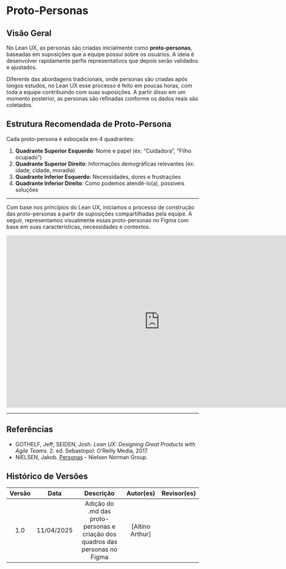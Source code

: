 # Proto-Personas

## Visão Geral

No Lean UX, as personas são criadas inicialmente como **proto-personas**, baseadas em suposições que a equipe possui sobre os usuários. A ideia é desenvolver rapidamente perfis representativos que depois serão validados e ajustados.

Diferente das abordagens tradicionais, onde personas são criadas após longos estudos, no Lean UX esse processo é feito em poucas horas, com toda a equipe contribuindo com suas suposições. A partir disso em um momento posterior, as personas são refinadas conforme os dados reais são coletados.

## Estrutura Recomendada de Proto-Persona

Cada proto-persona é esboçada em 4 quadrantes:

1. **Quadrante Superior Esquerdo**: Nome e papel (ex: “Cuidadora”, “Filho ocupado”)
2. **Quadrante Superior Direito**: Informações demográficas relevantes (ex: idade, cidade, moradia)
3. **Quadrante Inferior Esquerdo**: Necessidades, dores e frustrações
4. **Quadrante Inferior Direito**: Como podemos atendê-lo(a), possíveis soluções

---

Com base nos princípios do Lean UX, iniciamos o processo de construção das proto-personas a partir de suposições compartilhadas pela equipe. A seguir, representamos visualmente essas proto-personas no Figma com base em suas características, necessidades e contextos. 

<iframe style="border: 1px solid rgba(0, 0, 0, 0.1);" width="800" height="450" src="https://embed.figma.com/design/059PfC7MOXgl5Z7Hpn2wd8/Untitled?node-id=1-101&embed-host=share" allowfullscreen></iframe>

---

## Referências

- GOTHELF, Jeff; SEIDEN, Josh. *Lean UX: Designing Great Products with Agile Teams*. 2. ed. Sebastopol: O’Reilly Media, 2017.
- NIELSEN, Jakob. [Personas](https://www.nngroup.com/articles/personas/) – Nielsen Norman Group.

## Histórico de Versões

| Versão | Data       | Descrição                                                                                      | Autor(es)                                                   | Revisor(es)                                  |
|:------:|:----------:|:-----------------------------------------------------------------------------------------------:|:------------------------------------------------------------:|:--------------------------------------------:|
| 1.0    | 11/04/2025 | Adição do .md das proto-personas e criação dos quadros das personas no Figma                                                                    | [Altino Arthur]